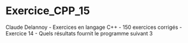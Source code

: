 # Exercice_CPP_15
Claude Delannoy - Exercices en langage C++ - 150 exercices corrigés - Exercice 14 - Quels résultats fournit le programme suivant 3
